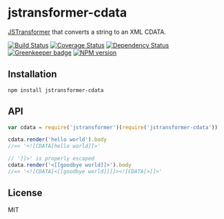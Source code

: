 # jstransformer-cdata

[JSTransformer](http://github.com/jstransformers) that converts a string to an XML CDATA.

[![Build Status](https://img.shields.io/travis/jstransformers/jstransformer-cdata/master.svg)](https://travis-ci.org/jstransformers/jstransformer-cdata)
[![Coverage Status](https://img.shields.io/codecov/c/github/jstransformers/jstransformer-cdata/master.svg)](https://codecov.io/gh/jstransformers/jstransformer-cdata)
[![Dependency Status](https://img.shields.io/david/jstransformers/jstransformer-cdata/master.svg)](http://david-dm.org/jstransformers/jstransformer-cdata)
[![Greenkeeper badge](https://badges.greenkeeper.io/jstransformers/jstransformer-cdata.svg)](https://greenkeeper.io/)
[![NPM version](https://img.shields.io/npm/v/jstransformer-cdata.svg)](https://www.npmjs.org/package/jstransformer-cdata)

## Installation

    npm install jstransformer-cdata

## API

```js
var cdata = require('jstransformer')(require('jstransformer-cdata'))

cdata.render('hello world').body
//=> '<![CDATA[hello world]]>'

// ']]>' is properly escaped
cdata.render('<[[goodbye world]]>').body
//=> '<![CDATA[<[[goodbye world]]]]><![CDATA[>]]>'
```

## License

MIT
